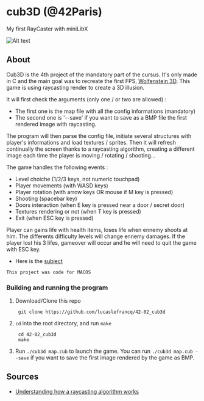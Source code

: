 # cub3D (@42Paris)

My first RayCaster with miniLibX

![Alt text](https://github.com/lucaslefrancq/42-02_cub3d/blob/master/cub3D_example.png)

## About

Cub3D is the 4th project of the mandatory part of the cursus.
It's only made in C and the main goal was to recreate the first FPS, [Wolfenstein 3D][1].
This game is using raycasting render to create a 3D illusion.

It will first check the arguments (only one / or two are allowed) :
- The first one is the map file with all the config informations (mandatory)
- The second one is '--save' if you want to save as a BMP file the first
  rendered image with raycasting.

The program will then parse the config file, initiate several structures with
player's informations and load textures / sprites. Then it will refresh continually
the screen thanks to a raycasting algorithm, creating a different image each time
the player is moving / rotating / shooting...

The game handles the following events :
- Level choiche (1/2/3 keys, not numeric touchpad)
- Player movements (with WASD keys)
- Player rotation (with arrow keys OR mouse if M key is pressed)
- Shooting (spacebar key)
- Doors interaction (when E key is pressed near a door / secret door)
- Textures rendering or not (when T key is pressed)
- Exit (when ESC key is pressed)

Player can gains life with health items, loses life when ennemy shoots at him.
The differents difficulty levels will change ennemy damages. If the player lost
his 3 lifes, gameover will occur and he will need to quit the game with ESC key.

- Here is the [subject][2]

`This project was code for MACOS`

### Building and running the program

1. Download/Clone this repo

        git clone https://github.com/lucaslefrancq/42-02_cub3d

2. `cd` into the root directory, and run `make`

        cd 42-02_cub3d
        make

3.  Run `./cub3d map.cub` to launch the game.
	You can run `./cub3d map.cub --save` if you want to save the first image rendered by the game as BMP.
    
## Sources

- [Understanding how a raycasting algorithm works][3]

[1]: https://www.youtube.com/watch?v=7P_dic-pSKo&ab_channel=3DRealms
[2]: https://github.com/lucaslefrancq/42-02_cub3d/blob/master/cub3D.en.subject.pdf
[3]: https://permadi.com/1996/05/ray-casting-tutorial-table-of-contents/